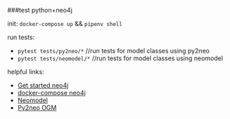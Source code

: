 ###test python+neo4j

init:
`docker-compose up` && `pipenv shell`

run tests:
- `pytest tests/py2neo/*`  //run tests for model classes using py2neo 
- `pytest tests/neomodel/*` //run tests for model classes using neomodel

helpful links:
- [Get started neo4j](https://neo4j.com/developer/get-started/)
- [docker-compose neo4j](https://towardsdatascience.com/get-going-with-neo4j-and-jupyter-lab-through-docker-a1994e0e95c6)
- [Neomodel](https://neomodel.readthedocs.io/en/latest/)
- [Py2neo OGM](https://py2neo.org/2021.1/ogm/index.html#module-py2neo.ogm)